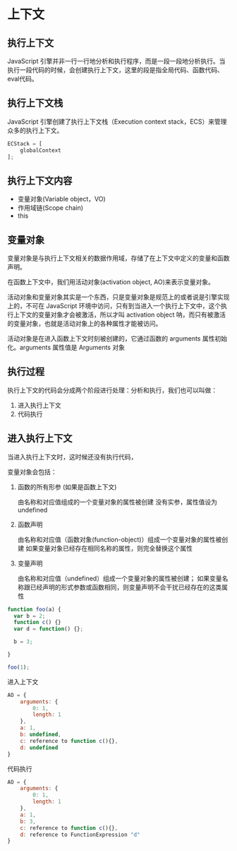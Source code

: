 # 上下文

## 执行上下文

JavaScript 引擎并非一行一行地分析和执行程序，而是一段一段地分析执行。当执行一段代码的时候，会创建执行上下文，这里的段是指全局代码、函数代码、eval代码。

## 执行上下文栈

JavaScript 引擎创建了执行上下文栈（Execution context stack，ECS）来管理众多的执行上下文。

```js
ECStack = [
    globalContext
];
```

## 执行上下文内容

- 变量对象(Variable object，VO)
- 作用域链(Scope chain)
- this

## 变量对象

变量对象是与执行上下文相关的数据作用域，存储了在上下文中定义的变量和函数声明。

在函数上下文中，我们用活动对象(activation object, AO)来表示变量对象。

活动对象和变量对象其实是一个东西，只是变量对象是规范上的或者说是引擎实现上的，不可在 JavaScript 环境中访问，只有到当进入一个执行上下文中，这个执行上下文的变量对象才会被激活，所以才叫 activation object 呐，而只有被激活的变量对象，也就是活动对象上的各种属性才能被访问。

活动对象是在进入函数上下文时刻被创建的，它通过函数的 arguments 属性初始化。arguments 属性值是 Arguments 对象

## 执行过程

执行上下文的代码会分成两个阶段进行处理：分析和执行，我们也可以叫做：

1. 进入执行上下文
2. 代码执行

## 进入执行上下文

当进入执行上下文时，这时候还没有执行代码，

变量对象会包括：

   1. 函数的所有形参 (如果是函数上下文)

        由名称和对应值组成的一个变量对象的属性被创建
        没有实参，属性值设为 undefined
   2. 函数声明

        由名称和对应值（函数对象(function-object)）组成一个变量对象的属性被创建
        如果变量对象已经存在相同名称的属性，则完全替换这个属性
   3. 变量声明

        由名称和对应值（undefined）组成一个变量对象的属性被创建；
        如果变量名称跟已经声明的形式参数或函数相同，则变量声明不会干扰已经存在的这类属性

```js
function foo(a) {
  var b = 2;
  function c() {}
  var d = function() {};

  b = 3;

}

foo(1);
```

进入上下文

```js
AO = {
    arguments: {
        0: 1,
        length: 1
    },
    a: 1,
    b: undefined,
    c: reference to function c(){},
    d: undefined
}
```

代码执行

```js
AO = {
    arguments: {
        0: 1,
        length: 1
    },
    a: 1,
    b: 3,
    c: reference to function c(){},
    d: reference to FunctionExpression "d"
}
```
